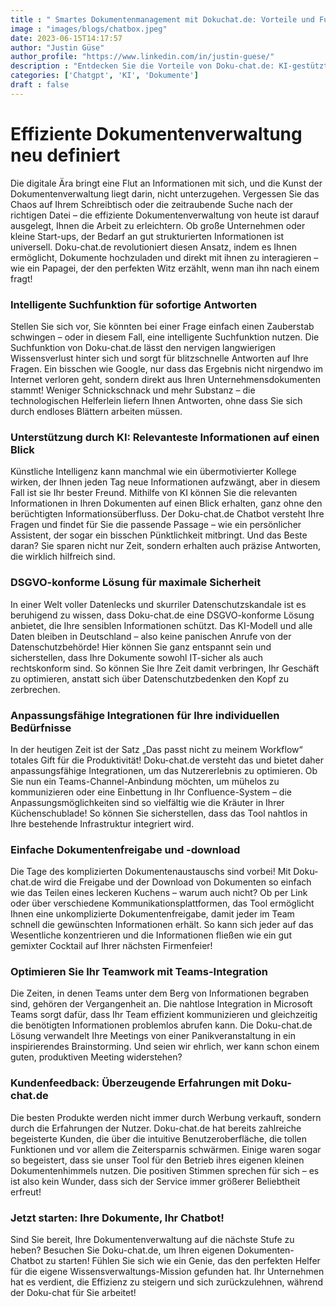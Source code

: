 ```yaml
---
title : " Smartes Dokumentenmanagement mit Dokuchat.de: Vorteile und Funktionen"
image : "images/blogs/chatbox.jpeg"
date: 2023-06-15T14:17:57
author: "Justin Güse"
author_profile: "https://www.linkedin.com/in/justin-guese/"
description : "Entdecken Sie die Vorteile von Doku-chat.de: KI-gestütztes Dokumentenmanagement, das DSGVO-konform ist. Fragen Sie einfach und erhalten Sie präzise Antworten direkt aus Ihren Dokumenten!"
categories: ['Chatgpt', 'KI', 'Dokumente']
draft : false
---
```


# Effiziente Dokumentenverwaltung neu definiert  

Die digitale Ära bringt eine Flut an Informationen mit sich, und die Kunst der Dokumentenverwaltung liegt darin, nicht unterzugehen. Vergessen Sie das Chaos auf Ihrem Schreibtisch oder die zeitraubende Suche nach der richtigen Datei – die effiziente Dokumentenverwaltung von heute ist darauf ausgelegt, Ihnen die Arbeit zu erleichtern. Ob große Unternehmen oder kleine Start-ups, der Bedarf an gut strukturierten Informationen ist universell. Doku-chat.de revolutioniert diesen Ansatz, indem es Ihnen ermöglicht, Dokumente hochzuladen und direkt mit ihnen zu interagieren – wie ein Papagei, der den perfekten Witz erzählt, wenn man ihn nach einem fragt!

### Intelligente Suchfunktion für sofortige Antworten  

Stellen Sie sich vor, Sie könnten bei einer Frage einfach einen Zauberstab schwingen – oder in diesem Fall, eine intelligente Suchfunktion nutzen. Die Suchfunktion von Doku-chat.de lässt den nervigen langwierigen Wissensverlust hinter sich und sorgt für blitzschnelle Antworten auf Ihre Fragen. Ein bisschen wie Google, nur dass das Ergebnis nicht nirgendwo im Internet verloren geht, sondern direkt aus Ihren Unternehmensdokumenten stammt! Weniger Schnickschnack und mehr Substanz – die technologischen Helferlein liefern Ihnen Antworten, ohne dass Sie sich durch endloses Blättern arbeiten müssen.

### Unterstützung durch KI: Relevanteste Informationen auf einen Blick  

Künstliche Intelligenz kann manchmal wie ein übermotivierter Kollege wirken, der Ihnen jeden Tag neue Informationen aufzwängt, aber in diesem Fall ist sie Ihr bester Freund. Mithilfe von KI können Sie die relevanten Informationen in Ihren Dokumenten auf einen Blick erhalten, ganz ohne den berüchtigten Informationsüberfluss. Der Doku-chat.de Chatbot versteht Ihre Fragen und findet für Sie die passende Passage – wie ein persönlicher Assistent, der sogar ein bisschen Pünktlichkeit mitbringt. Und das Beste daran? Sie sparen nicht nur Zeit, sondern erhalten auch präzise Antworten, die wirklich hilfreich sind. 

### DSGVO-konforme Lösung für maximale Sicherheit  

In einer Welt voller Datenlecks und skurriler Datenschutzskandale ist es beruhigend zu wissen, dass Doku-chat.de eine DSGVO-konforme Lösung anbietet, die Ihre sensiblen Informationen schützt. Das KI-Modell und alle Daten bleiben in Deutschland – also keine panischen Anrufe von der Datenschutzbehörde! Hier können Sie ganz entspannt sein und sicherstellen, dass Ihre Dokumente sowohl IT-sicher als auch rechtskonform sind. So können Sie Ihre Zeit damit verbringen, Ihr Geschäft zu optimieren, anstatt sich über Datenschutzbedenken den Kopf zu zerbrechen. 

### Anpassungsfähige Integrationen für Ihre individuellen Bedürfnisse  

In der heutigen Zeit ist der Satz „Das passt nicht zu meinem Workflow“ totales Gift für die Produktivität! Doku-chat.de versteht das und bietet daher anpassungsfähige Integrationen, um das Nutzererlebnis zu optimieren. Ob Sie nun ein Teams-Channel-Anbindung möchten, um mühelos zu kommunizieren oder eine Einbettung in Ihr Confluence-System – die Anpassungsmöglichkeiten sind so vielfältig wie die Kräuter in Ihrer Küchenschublade! So können Sie sicherstellen, dass das Tool nahtlos in Ihre bestehende Infrastruktur integriert wird. 

### Einfache Dokumentenfreigabe und -download  

Die Tage des komplizierten Dokumentenaustauschs sind vorbei! Mit Doku-chat.de wird die Freigabe und der Download von Dokumenten so einfach wie das Teilen eines leckeren Kuchens – warum auch nicht? Ob per Link oder über verschiedene Kommunikationsplattformen, das Tool ermöglicht Ihnen eine unkomplizierte Dokumentenfreigabe, damit jeder im Team schnell die gewünschten Informationen erhält. So kann sich jeder auf das Wesentliche konzentrieren und die Informationen fließen wie ein gut gemixter Cocktail auf Ihrer nächsten Firmenfeier!

### Optimieren Sie Ihr Teamwork mit Teams-Integration  

Die Zeiten, in denen Teams unter dem Berg von Informationen begraben sind, gehören der Vergangenheit an. Die nahtlose Integration in Microsoft Teams sorgt dafür, dass Ihr Team effizient kommunizieren und gleichzeitig die benötigten Informationen problemlos abrufen kann. Die Doku-chat.de Lösung verwandelt Ihre Meetings von einer Panikveranstaltung in ein inspirierendes Brainstorming. Und seien wir ehrlich, wer kann schon einem guten, produktiven Meeting widerstehen? 

### Kundenfeedback: Überzeugende Erfahrungen mit Doku-chat.de  

Die besten Produkte werden nicht immer durch Werbung verkauft, sondern durch die Erfahrungen der Nutzer. Doku-chat.de hat bereits zahlreiche begeisterte Kunden, die über die intuitive Benutzeroberfläche, die tollen Funktionen und vor allem die Zeitersparnis schwärmen. Einige waren sogar so begeistert, dass sie unser Tool für den Betrieb ihres eigenen kleinen Dokumentenhimmels nutzen. Die positiven Stimmen sprechen für sich – es ist also kein Wunder, dass sich der Service immer größerer Beliebtheit erfreut!

### Jetzt starten: Ihre Dokumente, Ihr Chatbot!  

Sind Sie bereit, Ihre Dokumentenverwaltung auf die nächste Stufe zu heben? Besuchen Sie Doku-chat.de, um Ihren eigenen Dokumenten-Chatbot zu starten! Fühlen Sie sich wie ein Genie, das den perfekten Helfer für die eigene Wissensverwaltungs-Mission gefunden hat. Ihr Unternehmen hat es verdient, die Effizienz zu steigern und sich zurückzulehnen, während der Doku-chat für Sie arbeitet!